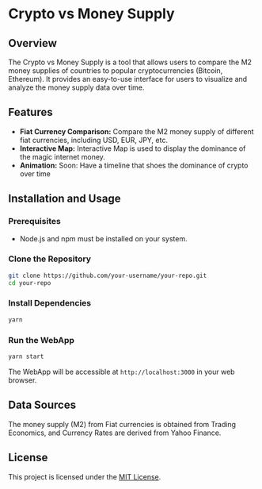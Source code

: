 # Crypto vs Money Supply

## Overview

The Crypto vs Money Supply is a tool that allows users to compare the M2 money supplies of countries to popular cryptocurrencies (Bitcoin, Ethereum). It provides an easy-to-use interface for users to visualize and analyze the money supply data over time.

## Features

- **Fiat Currency Comparison:** Compare the M2 money supply of different fiat currencies, including USD, EUR, JPY, etc.
- **Interactive Map:** Interactive Map is used to display the dominance of the magic internet money.
- **Animation:** Soon: Have a timeline that shoes the dominance of crypto over time

## Installation and Usage

### Prerequisites

- Node.js and npm must be installed on your system.

### Clone the Repository

```bash
git clone https://github.com/your-username/your-repo.git
cd your-repo
```

### Install Dependencies

```bash
yarn
```

### Run the WebApp

```bash
yarn start
```

The WebApp will be accessible at `http://localhost:3000` in your web browser.

## Data Sources

The money supply (M2) from Fiat currencies is obtained from Trading Economics, and Currency Rates are derived from Yahoo Finance.

## License

This project is licensed under the [MIT License](LICENSE).
